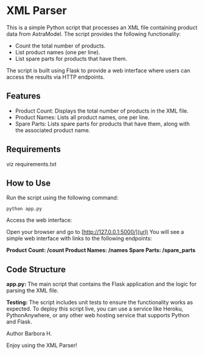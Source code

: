 # XML Parser
This is a simple Python script that processes an XML file containing product data from AstraModel. The script provides the following functionality:

- Count the total number of products.
- List product names (one per line).
- List spare parts for products that have them.

The script is built using Flask to provide a web interface where users can access the results via HTTP endpoints.

## Features
- Product Count: Displays the total number of products in the XML file.
- Product Names: Lists all product names, one per line.
- Spare Parts: Lists spare parts for products that have them, along with the associated product name.

## Requirements
viz requirements.txt

## How to Use

Run the script using the following command:

`python app.py`

Access the web interface:

Open your browser and go to [http://127.0.0.1:5000/](url)
You will see a simple web interface with links to the following endpoints:

**Product Count: /count
Product Names: /names
Spare Parts: /spare_parts**

## Code Structure
**app.py:** 
The main script that contains the Flask application and the logic for parsing the XML file.

**Testing:**
The script includes unit tests to ensure the functionality works as expected. 
To deploy this script live, you can use a service like Heroku, PythonAnywhere, or any other web hosting service that supports Python and Flask.


Author
Barbora H.

Enjoy using the XML Parser! 
